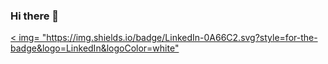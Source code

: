 ### Hi there 👋

<!--
**angadsxngh/angadsxngh** is a ✨ _special_ ✨ repository because its `README.md` (this file) appears on your GitHub profile.

Here are some ideas to get you started:

- 🔭 I’m currently working on ...
- 🌱 I’m currently learning ...
- 👯 I’m looking to collaborate on ...
- 🤔 I’m looking for help with ...
- 💬 Ask me about ...
- 📫 How to reach me: ...
- 😄 Pronouns: ...
- ⚡ Fun fact: ...
-->
<div id = "badges">
  <a href= "https://www.instagram.com/angadsxngh/"> <img= "https://img.shields.io/badge/Instagram-E4405F.svg?style=for-the-badge&logo=Instagram&logoColor=white"</a>
  <a href= "https://www.linkedin.com/in/angadsxngh/">< img= "https://img.shields.io/badge/LinkedIn-0A66C2.svg?style=for-the-badge&logo=LinkedIn&logoColor=white"</a>
</div>
